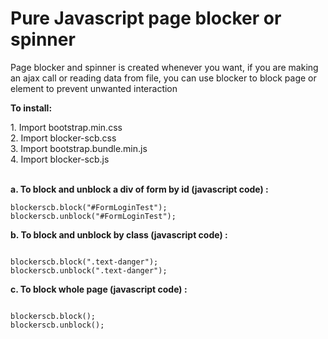 # Pure Javascript page blocker or spinner
<p>Page blocker and spinner is created whenever you want, if you are making an ajax call or reading data from file, you can use blocker to block page or element to prevent unwanted interaction</p>

<p><b>To install:</b></p>
1. Import bootstrap.min.css <br>
2. Import blocker-scb.css<br>
3. Import bootstrap.bundle.min.js<br>
4. Import blocker-scb.js<br>
<br>
<p><b>a. To block and unblock  a div of form by id (javascript code) : </b></p>
<pre><code>blockerscb.block("#FormLoginTest");
blockerscb.unblock("#FormLoginTest");
</code></pre>
<p><b>b. To block and unblock by class (javascript code) : </b></p>
<pre><code>
blockerscb.block(".text-danger");
blockerscb.unblock(".text-danger");
</code></pre>
<p><b>c. To block whole page (javascript code) : </b></p>
<pre><code>
blockerscb.block();
blockerscb.unblock();
</code></pre>
